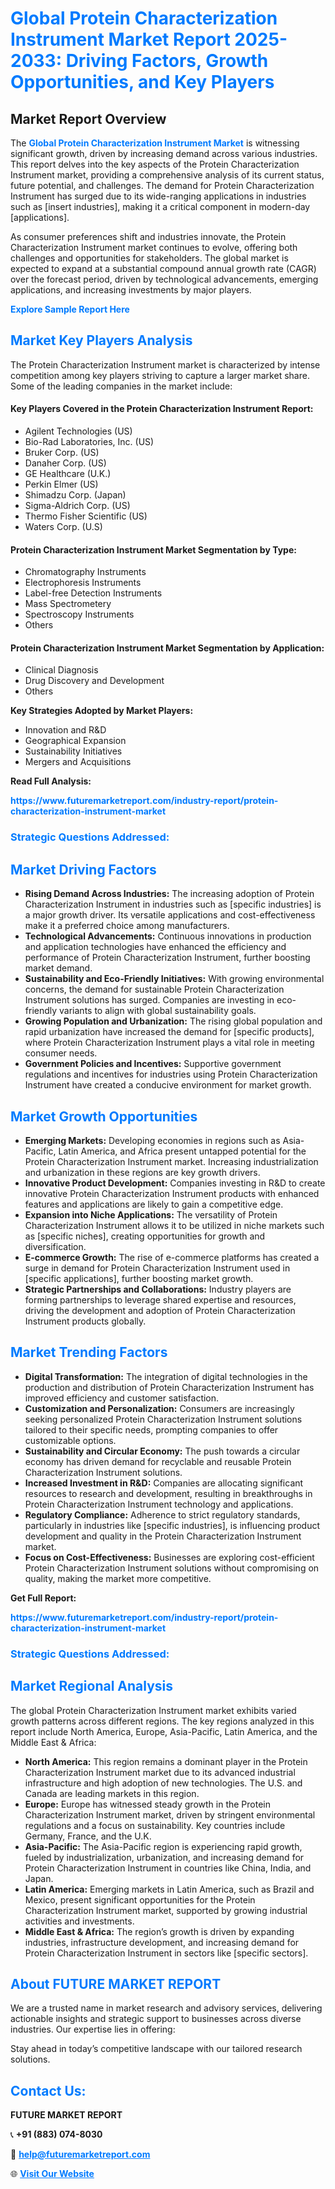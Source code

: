 <h1 style="color: #007BFF;">Global Protein Characterization Instrument Market Report 2025-2033: Driving Factors, Growth Opportunities, and Key Players</h1>

<section id="overview">
<h2>Market Report Overview</h2>
<p>The <a href="https://www.futuremarketreport.com/industry-report/protein-characterization-instrument-market" style="color: #007BFF; text-decoration: none;"><strong>Global Protein Characterization Instrument Market</strong></a> is witnessing significant growth, driven by increasing demand across various industries. This report delves into the key aspects of the Protein Characterization Instrument market, providing a comprehensive analysis of its current status, future potential, and challenges. The demand for Protein Characterization Instrument has surged due to its wide-ranging applications in industries such as [insert industries], making it a critical component in modern-day [applications].</p>
<p>As consumer preferences shift and industries innovate, the Protein Characterization Instrument market continues to evolve, offering both challenges and opportunities for stakeholders. The global market is expected to expand at a substantial compound annual growth rate (CAGR) over the forecast period, driven by technological advancements, emerging applications, and increasing investments by major players.</p>
</section>

<section id="overview">
<p><a href="https://www.futuremarketreport.com/request-sample/reportId=54606" style="color: #007BFF; text-decoration: none;"><strong>Explore Sample Report Here</strong></a></p>
</section>

<section id="key-players">
<h2 style="color: #007BFF;">Market Key Players Analysis</h2>
<p>The Protein Characterization Instrument market is characterized by intense competition among key players striving to capture a larger market share. Some of the leading companies in the market include:</p>
<h4>Key Players Covered in the Protein Characterization Instrument Report:</h4>
<ul><li>Agilent Technologies (US)</li><li>Bio-Rad Laboratories, Inc. (US)</li><li>Bruker Corp. (US)</li><li>Danaher Corp. (US)</li><li>GE Healthcare (U.K.)</li><li>Perkin Elmer (US)</li><li>Shimadzu Corp. (Japan)</li><li>Sigma-Aldrich Corp. (US)</li><li>Thermo Fisher Scientific (US)</li><li>Waters Corp. (U.S)</li></ul>
<h4>Protein Characterization Instrument Market Segmentation by Type:</h4>
<ul><li>Chromatography Instruments</li><li>Electrophoresis Instruments</li><li>Label-free Detection Instruments</li><li>Mass Spectrometery</li><li>Spectroscopy Instruments</li><li>Others</li></ul>

<h4>Protein Characterization Instrument Market Segmentation by Application:</h4>
<ul><li>Clinical Diagnosis</li><li>Drug Discovery and Development</li><li>Others</li></ul>
<p><strong>Key Strategies Adopted by Market Players:</strong></p>
<ul>
<li>Innovation and R&D</li>
<li>Geographical Expansion</li>
<li>Sustainability Initiatives</li>
<li>Mergers and Acquisitions</li>
</ul>
</section>

<section>
<p><strong>Read Full Analysis: </strong></p><a href="https://www.futuremarketreport.com/industry-report/protein-characterization-instrument-market" style="color: #007BFF; text-decoration: none;"><strong>https://www.futuremarketreport.com/industry-report/protein-characterization-instrument-market</strong></a>
<h3 style="color: #007BFF;">Strategic Questions Addressed:</h3>
</section>

<section id="driving-factors">
<h2 style="color: #007BFF;">Market Driving Factors</h2>
<ul>
<li><strong>Rising Demand Across Industries:</strong> The increasing adoption of Protein Characterization Instrument in industries such as [specific industries] is a major growth driver. Its versatile applications and cost-effectiveness make it a preferred choice among manufacturers.</li>
<li><strong>Technological Advancements:</strong> Continuous innovations in production and application technologies have enhanced the efficiency and performance of Protein Characterization Instrument, further boosting market demand.</li>
<li><strong>Sustainability and Eco-Friendly Initiatives:</strong> With growing environmental concerns, the demand for sustainable Protein Characterization Instrument solutions has surged. Companies are investing in eco-friendly variants to align with global sustainability goals.</li>
<li><strong>Growing Population and Urbanization:</strong> The rising global population and rapid urbanization have increased the demand for [specific products], where Protein Characterization Instrument plays a vital role in meeting consumer needs.</li>
<li><strong>Government Policies and Incentives:</strong> Supportive government regulations and incentives for industries using Protein Characterization Instrument have created a conducive environment for market growth.</li>
</ul>
</section>

<section id="growth-opportunities">
<h2 style="color: #007BFF;">Market Growth Opportunities</h2>
<ul>
<li><strong>Emerging Markets:</strong> Developing economies in regions such as Asia-Pacific, Latin America, and Africa present untapped potential for the Protein Characterization Instrument market. Increasing industrialization and urbanization in these regions are key growth drivers.</li>
<li><strong>Innovative Product Development:</strong> Companies investing in R&D to create innovative Protein Characterization Instrument products with enhanced features and applications are likely to gain a competitive edge.</li>
<li><strong>Expansion into Niche Applications:</strong> The versatility of Protein Characterization Instrument allows it to be utilized in niche markets such as [specific niches], creating opportunities for growth and diversification.</li>
<li><strong>E-commerce Growth:</strong> The rise of e-commerce platforms has created a surge in demand for Protein Characterization Instrument used in [specific applications], further boosting market growth.</li>
<li><strong>Strategic Partnerships and Collaborations:</strong> Industry players are forming partnerships to leverage shared expertise and resources, driving the development and adoption of Protein Characterization Instrument products globally.</li>
</ul>
</section>

<section id="trending-factors">
<h2 style="color: #007BFF;">Market Trending Factors</h2>
<ul>
<li><strong>Digital Transformation:</strong> The integration of digital technologies in the production and distribution of Protein Characterization Instrument has improved efficiency and customer satisfaction.</li>
<li><strong>Customization and Personalization:</strong> Consumers are increasingly seeking personalized Protein Characterization Instrument solutions tailored to their specific needs, prompting companies to offer customizable options.</li>
<li><strong>Sustainability and Circular Economy:</strong> The push towards a circular economy has driven demand for recyclable and reusable Protein Characterization Instrument solutions.</li>
<li><strong>Increased Investment in R&D:</strong> Companies are allocating significant resources to research and development, resulting in breakthroughs in Protein Characterization Instrument technology and applications.</li>
<li><strong>Regulatory Compliance:</strong> Adherence to strict regulatory standards, particularly in industries like [specific industries], is influencing product development and quality in the Protein Characterization Instrument market.</li>
<li><strong>Focus on Cost-Effectiveness:</strong> Businesses are exploring cost-efficient Protein Characterization Instrument solutions without compromising on quality, making the market more competitive.</li>
</ul>
</section>

<section>
<p><strong>Get Full Report: </strong></p><a href="https://www.futuremarketreport.com/industry-report/protein-characterization-instrument-market" style="color: #007BFF; text-decoration: none;"><strong>https://www.futuremarketreport.com/industry-report/protein-characterization-instrument-market</strong></a>
<h3 style="color: #007BFF;">Strategic Questions Addressed:</h3>
</section>


<section id="regional-analysis">
<h2 style="color: #007BFF;">Market Regional Analysis</h2>
<p>The global Protein Characterization Instrument market exhibits varied growth patterns across different regions. The key regions analyzed in this report include North America, Europe, Asia-Pacific, Latin America, and the Middle East & Africa:</p>
<ul>
<li><strong>North America:</strong> This region remains a dominant player in the Protein Characterization Instrument market due to its advanced industrial infrastructure and high adoption of new technologies. The U.S. and Canada are leading markets in this region.</li>
<li><strong>Europe:</strong> Europe has witnessed steady growth in the Protein Characterization Instrument market, driven by stringent environmental regulations and a focus on sustainability. Key countries include Germany, France, and the U.K.</li>
<li><strong>Asia-Pacific:</strong> The Asia-Pacific region is experiencing rapid growth, fueled by industrialization, urbanization, and increasing demand for Protein Characterization Instrument in countries like China, India, and Japan.</li>
<li><strong>Latin America:</strong> Emerging markets in Latin America, such as Brazil and Mexico, present significant opportunities for the Protein Characterization Instrument market, supported by growing industrial activities and investments.</li>
<li><strong>Middle East & Africa:</strong> The region’s growth is driven by expanding industries, infrastructure development, and increasing demand for Protein Characterization Instrument in sectors like [specific sectors].</li>
</ul>
</section>

<footer>
<h2 style="color: #007BFF;">About FUTURE MARKET REPORT</h2>
<p>We are a trusted name in market research and advisory services, delivering actionable insights and strategic support to businesses across diverse industries. Our expertise lies in offering:</p>

<p>Stay ahead in today’s competitive landscape with our tailored research solutions.</p>

<h2 style="color: #007BFF;">Contact Us:</h2>
<p><strong>FUTURE MARKET REPORT</strong></p>
<p>📞 <strong>+91 (883) 074-8030</strong></p>
<p>📧 <strong><a href="mailto:help@futuremarketreport.com" style="color: #007BFF;">help@futuremarketreport.com</a></strong></p>
<p>🌐 <strong><a href="https://www.futuremarketreport.com/" style="color: #007BFF;">Visit Our Website</a></strong></p>
</footer>